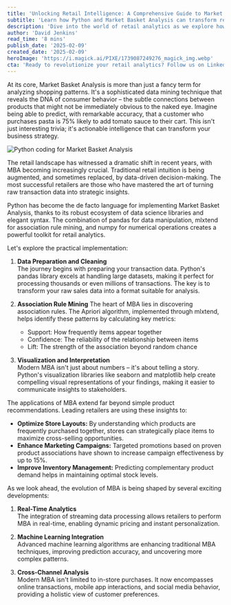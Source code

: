 ```yaml
---
title: 'Unlocking Retail Intelligence: A Comprehensive Guide to Market Basket Analysis with Python'
subtitle: 'Learn how Python and Market Basket Analysis can transform retail analytics'
description: 'Dive into the world of retail analytics as we explore how Market Basket Analysis, combined with Python, uncovers hidden consumer patterns. From data preparation to real-world applications, discover techniques that can revolutionize your business strategy.'
author: 'David Jenkins'
read_time: '8 mins'
publish_date: '2025-02-09'
created_date: '2025-02-09'
heroImage: 'https://i.magick.ai/PIXE/1739087249276_magick_img.webp'
cta: 'Ready to revolutionize your retail analytics? Follow us on LinkedIn for more expert insights on leveraging Python for business intelligence and stay ahead of the latest trends in data science.'
---
```


At its core, Market Basket Analysis is more than just a fancy term for analyzing shopping patterns. It's a sophisticated data mining technique that reveals the DNA of consumer behavior – the subtle connections between products that might not be immediately obvious to the naked eye. Imagine being able to predict, with remarkable accuracy, that a customer who purchases pasta is 75% likely to add tomato sauce to their cart. This isn't just interesting trivia; it's actionable intelligence that can transform your business strategy.

![Python coding for Market Basket Analysis](https://i.magick.ai/PIXE/1739087249280_magick_img.webp)

The retail landscape has witnessed a dramatic shift in recent years, with MBA becoming increasingly crucial. Traditional retail intuition is being augmented, and sometimes replaced, by data-driven decision-making. The most successful retailers are those who have mastered the art of turning raw transaction data into strategic insights.

Python has become the de facto language for implementing Market Basket Analysis, thanks to its robust ecosystem of data science libraries and elegant syntax. The combination of pandas for data manipulation, mlxtend for association rule mining, and numpy for numerical operations creates a powerful toolkit for retail analytics.

Let's explore the practical implementation:

1. **Data Preparation and Cleaning**  
   The journey begins with preparing your transaction data. Python's pandas library excels at handling large datasets, making it perfect for processing thousands or even millions of transactions. The key is to transform your raw sales data into a format suitable for analysis.

2. **Association Rule Mining** 
   The heart of MBA lies in discovering association rules. The Apriori algorithm, implemented through mlxtend, helps identify these patterns by calculating key metrics:
   - Support: How frequently items appear together
   - Confidence: The reliability of the relationship between items
   - Lift: The strength of the association beyond random chance

3. **Visualization and Interpretation**  
   Modern MBA isn't just about numbers – it's about telling a story. Python's visualization libraries like seaborn and matplotlib help create compelling visual representations of your findings, making it easier to communicate insights to stakeholders.

The applications of MBA extend far beyond simple product recommendations. Leading retailers are using these insights to:

- **Optimize Store Layouts:** By understanding which products are frequently purchased together, stores can strategically place items to maximize cross-selling opportunities.
- **Enhance Marketing Campaigns:** Targeted promotions based on proven product associations have shown to increase campaign effectiveness by up to 15%.
- **Improve Inventory Management:** Predicting complementary product demand helps in maintaining optimal stock levels.

As we look ahead, the evolution of MBA is being shaped by several exciting developments:

1. **Real-Time Analytics**  
   The integration of streaming data processing allows retailers to perform MBA in real-time, enabling dynamic pricing and instant personalization.

2. **Machine Learning Integration**  
   Advanced machine learning algorithms are enhancing traditional MBA techniques, improving prediction accuracy, and uncovering more complex patterns.

3. **Cross-Channel Analysis**  
   Modern MBA isn't limited to in-store purchases. It now encompasses online transactions, mobile app interactions, and social media behavior, providing a holistic view of customer preferences.